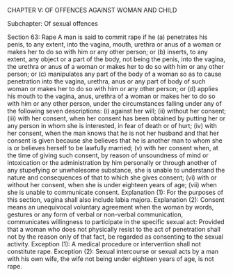 CHAPTER V: OF OFFENCES AGAINST WOMAN AND CHILD

Subchapter: Of sexual offences

Section 63: Rape
A man is said to commit rape if he (a) penetrates his penis, to any extent, into the vagina, mouth, urethra or anus of a woman or makes her to do so with him or any other person; or (b) inserts, to any extent, any object or a part of the body, not being the penis, into the vagina, the urethra or anus of a woman or makes her to do so with him or any other person; or (c) manipulates any part of the body of a woman so as to cause penetration into the vagina, urethra, anus or any part of body of such woman or makes her to do so with him or any other person; or (d) applies his mouth to the vagina, anus, urethra of a woman or makes her to do so with him or any other person, under the circumstances falling under any of the following seven descriptions: (i) against her will; (ii) without her consent; (iii) with her consent, when her consent has been obtained by putting her or any person in whom she is interested, in fear of death or of hurt; (iv) with her consent, when the man knows that he is not her husband and that her consent is given because she believes that he is another man to whom she is or believes herself to be lawfully married; (v) with her consent when, at the time of giving such consent, by reason of unsoundness of mind or intoxication or the administration by him personally or through another of any stupefying or unwholesome substance, she is unable to understand the nature and consequences of that to which she gives consent; (vi) with or without her consent, when she is under eighteen years of age; (vii) when she is unable to communicate consent.
Explanation (1): For the purposes of this section, vagina shall also include labia majora.
Explanation (2): Consent means an unequivocal voluntary agreement when the woman by words, gestures or any form of verbal or non-verbal communication, communicates willingness to participate in the specific sexual act: Provided that a woman who does not physically resist to the act of penetration shall not by the reason only of that fact, be regarded as consenting to the sexual activity.
Exception (1): A medical procedure or intervention shall not constitute rape.
Exception (2): Sexual intercourse or sexual acts by a man with his own wife, the wife not being under eighteen years of age, is not rape.

